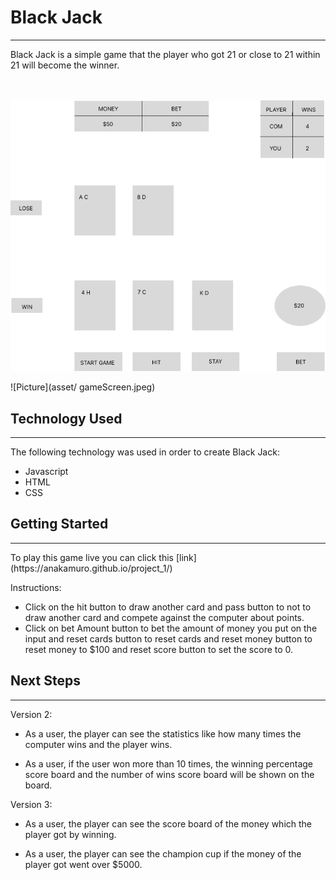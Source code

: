 # Black Jack
<hr>
Black Jack is a simple game that the player who got 21 or close to 21 within 21 will become the winner. 
<br/>
<br/>
<br/>

![Wireframe](asset/wireframe.png)

![Picture](asset/ gameScreen.jpeg)
## Technology Used
<hr>
The following technology was used in order to create Black Jack: 

- Javascript
- HTML
- CSS

## Getting Started
<hr>
To play this game live you can click this [link](https://anakamuro.github.io/project_1/)

Instructions:

-  Click on the hit button to draw another card and pass button to 
   not to draw another card and compete against the computer about 
   points.
-  Click on bet Amount button to bet the amount of money you put 
   on the input and reset cards button to reset cards and reset 
   money button to reset money to $100 and reset score button to 
   set the score to 0. 

## Next Steps
<hr>

Version 2: 

-   As a user, the player can see the statistics like how many 
    times the computer wins and the player wins.

-   As a user, if the user won more than 10 times, the winning 
    percentage score board and the number of wins score board will 
    be shown on the board. 

Version 3: 

-   As a user, the player can see the score board of the money 
    which the player got by winning.

-   As a user, the player can see the champion cup if the money of 
    the player got went over $5000.


